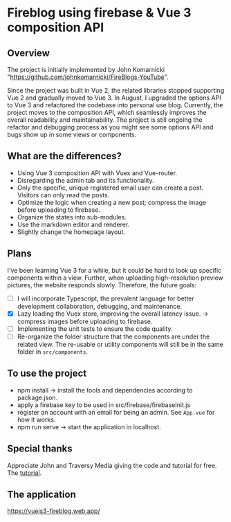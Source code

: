 # Fireblog using firebase & Vue 3 composition API

## Overview
The project is initially implemented by John Komarnicki "https://github.com/johnkomarnicki/FireBlogs-YouTube".

Since the project was built in Vue 2, the related libraries stopped supporting Vue 2 and gradually moved to Vue 3.
In August, I upgraded the options API to Vue 3 and refactored the codebase into personal use blog. 
Currently, the project moves to the composition API, which seamlessly improves the overall readability and maintainability.
The project is still ongoing the refactor and debugging process as you might see some options API and bugs show up in some views or components.

## What are the differences?
- Using Vue 3 composition API with Vuex and Vue-router.
- Disregarding the admin tab and its functionality.
- Only the specific, unique registered email user can create a post. Visitors can only read the posts.
- Optimize the logic when creating a new post; compress the image before uploading to firebase.
- Organize the states into sub-modules.
- Use the markdown editor and renderer.
- Slightly change the homepage layout.

## Plans
I've been learning Vue 3 for a while, but it could be hard to look up specific components within a view. Further, when uploading
high-resolution preview pictures, the website responds slowly. Therefore, the future goals:
- [ ] I will incorporate Typescript, the prevalent language for better development collaboration, debugging, and maintenance.
- [x] Lazy loading the Vuex store, improving the overall latency issue. -> compress images before uploading to firebase.
- [ ] Implementing the unit tests to ensure the code quality.
- [ ] Re-organize the folder structure that the components are under the related view. The re-usable or utility components will still be in the same folder in `src/components`.

## To use the project
- npm install -> install the tools and dependencies according to package.json.
- apply a firebase key to be used in src/firebase/firebaseInit.js
- register an account with an email for being an admin. See `App.vue` for how it works.
- npm run serve -> start the application in localhost.

## Special thanks
Appreciate John and Traversy Media giving the code and tutorial for free.
The [tutorial](https://www.youtube.com/watch?v=ISv22NNL-aE&t=1s&ab_channel=TraversyMedia).

## The application
https://vuejs3-fireblog.web.app/